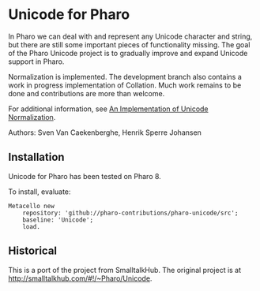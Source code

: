 # Unicode for Pharo

In Pharo we can deal with and represent any Unicode character and string, but there are still some important pieces of functionality missing. The goal of the Pharo Unicode project is to gradually improve and expand Unicode support in Pharo.

Normalization is implemented. The development branch also contains a work in progress implementation of Collation. Much work remains to be done and contributions are more than welcome.

For additional information, see [An Implementation of Unicode Normalization](https://medium.com/concerning-pharo/an-implementation-of-unicode-normalization-7c6719068f43#.s6vks48vq).

Authors: Sven Van Caekenberghe, Henrik Sperre Johansen


## Installation

Unicode for Pharo has been tested on Pharo 8.

To install, evaluate:

```smalltalk
Metacello new 
	repository: 'github://pharo-contributions/pharo-unicode/src';
	baseline: 'Unicode';
	load.
```


## Historical

This is a port of the project from SmalltalkHub.  The original project is at <http://smalltalkhub.com/#!/~Pharo/Unicode>.

